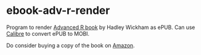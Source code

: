 # ebook-adv-r-render

Program to render [Advanced R book](https://adv-r.hadley.nz/) by Hadley Wickham as ePUB. Can use [Calibre](https://calibre-ebook.com/about) to convert ePUB to MOBI.

Do consider buying a copy of the book on [Amazon](https://www.amazon.com/dp/0815384572/ref=cm_sw_su_dp?tag=devtools-20).
